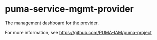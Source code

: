 puma-service-mgmt-provider
==========================

The management dashboard for the provider.

For more information, see https://github.com/PUMA-IAM/puma-project
